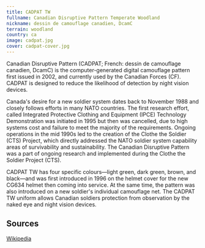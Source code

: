 ```yaml
---
title: CADPAT TW
fullname: Canadian Disruptive Pattern Temperate Woodland
nickname: dessin de camouflage canadien, DcamC
terrain: woodland
country: ca
image: cadpat.jpg
cover: cadpat-cover.jpg
---
```

Canadian Disruptive Pattern (CADPAT; French: dessin de camouflage canadien, DcamC) is the computer-generated digital camouflage pattern first issued in 2002, and currently used by the Canadian Forces (CF). CADPAT is designed to reduce the likelihood of detection by night vision devices.

Canada's desire for a new soldier system dates back to November 1988 and closely follows efforts in many NATO countries. The first research effort, called Integrated Protective Clothing and Equipment (IPCE) Technology Demonstration was initiated in 1995 but then was cancelled, due to high systems cost and failure to meet the majority of the requirements. Ongoing operations in the mid 1990s led to the creation of the Clothe the Soldier (CTS) Project, which directly addressed the NATO soldier system capability areas of survivability and sustainability. The Canadian Disruptive Pattern was a part of ongoing research and implemented during the Clothe the Soldier Project (CTS).

CADPAT TW has four specific colours—light green, dark green, brown, and black—and was first introduced in 1996 on the helmet cover for the new CG634 helmet then coming into service. At the same time, the pattern was also introduced on a new soldier's individual camouflage net. The CADPAT TW uniform allows Canadian soldiers protection from observation by the naked eye and night vision devices.

Sources
-------
[Wikipedia](https://en.wikipedia.org/wiki/CADPAT)
